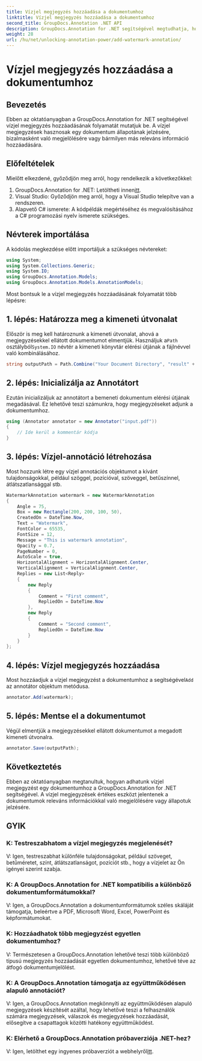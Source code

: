 ```yaml
---
title: Vízjel megjegyzés hozzáadása a dokumentumhoz
linktitle: Vízjel megjegyzés hozzáadása a dokumentumhoz
second_title: GroupDocs.Annotation .NET API
description: GroupDocs.Annotation for .NET segítségével megtudhatja, hogyan adhat hozzá könnyedén vízjel megjegyzéseket dokumentumaihoz. Növelje a dokumentumok átláthatóságát és biztonságát.
weight: 28
url: /hu/net/unlocking-annotation-power/add-watermark-annotation/
---
```


# Vízjel megjegyzés hozzáadása a dokumentumhoz

## Bevezetés
Ebben az oktatóanyagban a GroupDocs.Annotation for .NET segítségével vízjel megjegyzés hozzáadásának folyamatát mutatjuk be. A vízjel megjegyzések hasznosak egy dokumentum állapotának jelzésére, bizalmasként való megjelölésére vagy bármilyen más releváns információ hozzáadására.

## Előfeltételek

Mielőtt elkezdené, győződjön meg arról, hogy rendelkezik a következőkkel:

1.  GroupDocs.Annotation for .NET: Letöltheti innen[itt](https://releases.groupdocs.com/annotation/net/).
2. Visual Studio: Győződjön meg arról, hogy a Visual Studio telepítve van a rendszeren.
3. Alapvető C# ismerete: A kódpéldák megértéséhez és megvalósításához a C# programozási nyelv ismerete szükséges.

## Névterek importálása

A kódolás megkezdése előtt importáljuk a szükséges névtereket:

```csharp
using System;
using System.Collections.Generic;
using System.IO;
using GroupDocs.Annotation.Models;
using GroupDocs.Annotation.Models.AnnotationModels;
```

Most bontsuk le a vízjel megjegyzés hozzáadásának folyamatát több lépésre:

## 1. lépés: Határozza meg a kimeneti útvonalat

 Először is meg kell határoznunk a kimeneti útvonalat, ahová a megjegyzésekkel ellátott dokumentumot elmentjük. Használjuk a`Path` osztályból`System.IO` névtér a kimeneti könyvtár elérési útjának a fájlnévvel való kombinálásához.

```csharp
string outputPath = Path.Combine("Your Document Directory", "result" + Path.GetExtension("input.pdf"));
```

## 2. lépés: Inicializálja az Annotátort

Ezután inicializáljuk az annotátort a bemeneti dokumentum elérési útjának megadásával. Ez lehetővé teszi számunkra, hogy megjegyzéseket adjunk a dokumentumhoz.

```csharp
using (Annotator annotator = new Annotator("input.pdf"))
{
    // Ide kerül a kommentár kódja
}
```

## 3. lépés: Vízjel-annotáció létrehozása

Most hozzunk létre egy vízjel annotációs objektumot a kívánt tulajdonságokkal, például szöggel, pozícióval, szöveggel, betűszínnel, átlátszatlansággal stb.

```csharp
WatermarkAnnotation watermark = new WatermarkAnnotation
{
    Angle = 75,
    Box = new Rectangle(200, 200, 100, 50),
    CreatedOn = DateTime.Now,
    Text = "Watermark",
    FontColor = 65535,
    FontSize = 12,
    Message = "This is watermark annotation",
    Opacity = 0.7,
    PageNumber = 0,
    AutoScale = true,
    HorizontalAlignment = HorizontalAlignment.Center,
    VerticalAlignment = VerticalAlignment.Center,
    Replies = new List<Reply>
    {
        new Reply
        {
            Comment = "First comment",
            RepliedOn = DateTime.Now
        },
        new Reply
        {
            Comment = "Second comment",
            RepliedOn = DateTime.Now
        }
    }
};
```

## 4. lépés: Vízjel megjegyzés hozzáadása

 Most hozzáadjuk a vízjel megjegyzést a dokumentumhoz a segítségével`Add` az annotátor objektum metódusa.

```csharp
annotator.Add(watermark);
```

## 5. lépés: Mentse el a dokumentumot

Végül elmentjük a megjegyzésekkel ellátott dokumentumot a megadott kimeneti útvonalra.

```csharp
annotator.Save(outputPath);
```

## Következtetés

Ebben az oktatóanyagban megtanultuk, hogyan adhatunk vízjel megjegyzést egy dokumentumhoz a GroupDocs.Annotation for .NET segítségével. A vízjel megjegyzések értékes eszközt jelentenek a dokumentumok releváns információkkal való megjelölésére vagy állapotuk jelzésére.

## GYIK

### K: Testreszabhatom a vízjel megjegyzés megjelenését?

V: Igen, testreszabhat különféle tulajdonságokat, például szöveget, betűméretet, színt, átlátszatlanságot, pozíciót stb., hogy a vízjelet az Ön igényei szerint szabja.

### K: A GroupDocs.Annotation for .NET kompatibilis a különböző dokumentumformátumokkal?

V: Igen, a GroupDocs.Annotation a dokumentumformátumok széles skáláját támogatja, beleértve a PDF, Microsoft Word, Excel, PowerPoint és képformátumokat.

### K: Hozzáadhatok több megjegyzést egyetlen dokumentumhoz?

V: Természetesen a GroupDocs.Annotation lehetővé teszi több különböző típusú megjegyzés hozzáadását egyetlen dokumentumhoz, lehetővé téve az átfogó dokumentumjelölést.

### K: A GroupDocs.Annotation támogatja az együttműködésen alapuló annotációt?

V: Igen, a GroupDocs.Annotation megkönnyíti az együttműködésen alapuló megjegyzések készítését azáltal, hogy lehetővé teszi a felhasználók számára megjegyzések, válaszok és megjegyzések hozzáadását, elősegítve a csapattagok közötti hatékony együttműködést.

### K: Elérhető a GroupDocs.Annotation próbaverziója .NET-hez?

 V: Igen, letölthet egy ingyenes próbaverziót a webhelyről[itt](https://releases.groupdocs.com/).